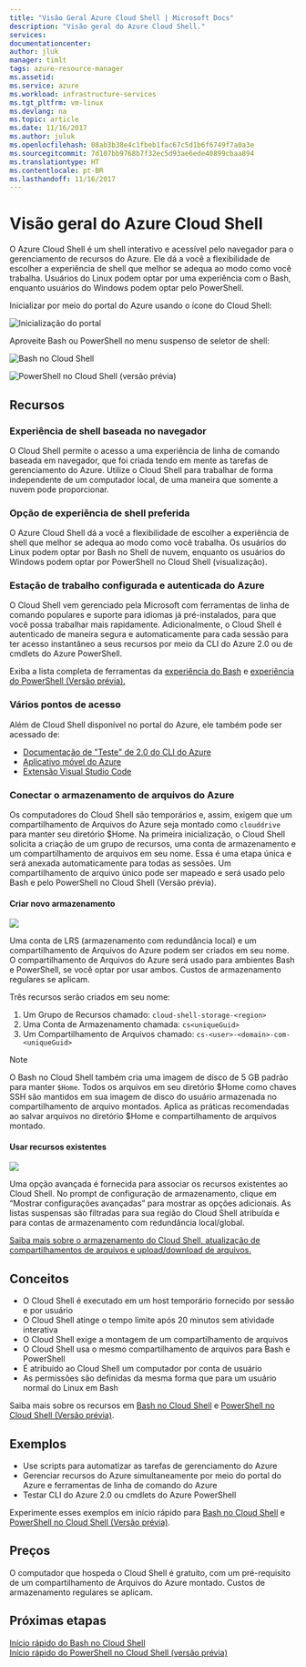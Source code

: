 ```yaml
---
title: "Visão Geral Azure Cloud Shell | Microsoft Docs"
description: "Visão geral do Azure Cloud Shell."
services: 
documentationcenter: 
author: jluk
manager: timlt
tags: azure-resource-manager
ms.assetid: 
ms.service: azure
ms.workload: infrastructure-services
ms.tgt_pltfrm: vm-linux
ms.devlang: na
ms.topic: article
ms.date: 11/16/2017
ms.author: juluk
ms.openlocfilehash: 08ab3b38e4c1fbeb1fac67c5d1b6f6749f7a0a3e
ms.sourcegitcommit: 7d107bb9768b7f32ec5d93ae6ede40899cbaa894
ms.translationtype: HT
ms.contentlocale: pt-BR
ms.lasthandoff: 11/16/2017
---
```

# <a name="overview-of-azure-cloud-shell"></a>Visão geral do Azure Cloud Shell
O Azure Cloud Shell é um shell interativo e acessível pelo navegador para o gerenciamento de recursos do Azure.
Ele dá a você a flexibilidade de escolher a experiência de shell que melhor se adequa ao modo como você trabalha.
Usuários do Linux podem optar por uma experiência com o Bash, enquanto usuários do Windows podem optar pelo PowerShell.

Inicializar por meio do portal do Azure usando o ícone do Cloud Shell:

![Inicialização do portal](media/overview/portal-launch-icon.png)

Aproveite Bash ou PowerShell no menu suspenso de seletor de shell:

![Bash no Cloud Shell](media/overview/overview-bash-pic.png)

![PowerShell no Cloud Shell (versão prévia)](media/overview/overview-ps-pic.png)

## <a name="features"></a>Recursos
### <a name="browser-based-shell-experience"></a>Experiência de shell baseada no navegador
O Cloud Shell permite o acesso a uma experiência de linha de comando baseada em navegador, que foi criada tendo em mente as tarefas de gerenciamento do Azure.
Utilize o Cloud Shell para trabalhar de forma independente de um computador local, de uma maneira que somente a nuvem pode proporcionar.

### <a name="choice-of-preferred-shell-experience"></a>Opção de experiência de shell preferida
O Azure Cloud Shell dá a você a flexibilidade de escolher a experiência de shell que melhor se adequa ao modo como você trabalha.
Os usuários do Linux podem optar por Bash no Shell de nuvem, enquanto os usuários do Windows podem optar por PowerShell no Cloud Shell (visualização).

### <a name="authenticated-and-configured-azure-workstation"></a>Estação de trabalho configurada e autenticada do Azure
O Cloud Shell vem gerenciado pela Microsoft com ferramentas de linha de comando populares e suporte para idiomas já pré-instalados, para que você possa trabalhar mais rapidamente. Adicionalmente, o Cloud Shell é autenticado de maneira segura e automaticamente para cada sessão para ter acesso instantâneo a seus recursos por meio da CLI do Azure 2.0 ou de cmdlets do Azure PowerShell.

Exiba a lista completa de ferramentas da [experiência do Bash](features.md#tools) e [experiência do PowerShell (Versão prévia).](features-powershell.md#tools)

### <a name="multiple-access-points"></a>Vários pontos de acesso
Além de Cloud Shell disponível no portal do Azure, ele também pode ser acessado de:
* [Documentação de "Teste" de 2.0 do CLI do Azure](https://docs.microsoft.com/cli/azure/overview?view=azure-cli-latest)
* [Aplicativo móvel do Azure](https://azure.microsoft.com/features/azure-portal/mobile-app/)
* [Extensão Visual Studio Code](https://marketplace.visualstudio.com/items?itemName=ms-vscode.azure-account)

### <a name="connect-your-azure-files-storage"></a>Conectar o armazenamento de arquivos do Azure
Os computadores do Cloud Shell são temporários e, assim, exigem que um compartilhamento de Arquivos do Azure seja montado como `clouddrive` para manter seu diretório $Home.
Na primeira inicialização, o Cloud Shell solicita a criação de um grupo de recursos, uma conta de armazenamento e um compartilhamento de arquivos em seu nome. Essa é uma etapa única e será anexada automaticamente para todas as sessões. Um compartilhamento de arquivo único pode ser mapeado e será usado pelo Bash e pelo PowerShell no Cloud Shell (Versão prévia).

#### <a name="create-new-storage"></a>Criar novo armazenamento
![](media/overview/basic-storage.png)

Uma conta de LRS (armazenamento com redundância local) e um compartilhamento de Arquivos do Azure podem ser criados em seu nome. O compartilhamento de Arquivos do Azure será usado para ambientes Bash e PowerShell, se você optar por usar ambos. Custos de armazenamento regulares se aplicam.

Três recursos serão criados em seu nome:
1. Um Grupo de Recursos chamado: `cloud-shell-storage-<region>`
2. Uma Conta de Armazenamento chamada: `cs<uniqueGuid>`
3. Um Compartilhamento de Arquivos chamado: `cs-<user>-<domain>-com-<uniqueGuid>`

> [!Note]
> O Bash no Cloud Shell também cria uma imagem de disco de 5 GB padrão para manter `$Home`. Todos os arquivos em seu diretório $Home como chaves SSH são mantidos em sua imagem de disco do usuário armazenada no compartilhamento de arquivo montados. Aplica as práticas recomendadas ao salvar arquivos no diretório $Home e compartilhamento de arquivos montado.

#### <a name="use-existing-resources"></a>Usar recursos existentes
![](media/overview/advanced-storage.png)

Uma opção avançada é fornecida para associar os recursos existentes ao Cloud Shell.
No prompt de configuração de armazenamento, clique em “Mostrar configurações avançadas” para mostrar as opções adicionais.
As listas suspensas são filtradas para sua região do Cloud Shell atribuída e para contas de armazenamento com redundância local/global.

[Saiba mais sobre o armazenamento do Cloud Shell, atualização de compartilhamentos de arquivos e upload/download de arquivos.](persisting-shell-storage.md)

## <a name="concepts"></a>Conceitos
* O Cloud Shell é executado em um host temporário fornecido por sessão e por usuário
* O Cloud Shell atinge o tempo limite após 20 minutos sem atividade interativa
* O Cloud Shell exige a montagem de um compartilhamento de arquivos
* O Cloud Shell usa o mesmo compartilhamento de arquivos para Bash e PowerShell
* É atribuído ao Cloud Shell um computador por conta de usuário
* As permissões são definidas da mesma forma que para um usuário normal do Linux em Bash

Saiba mais sobre os recursos em [Bash no Cloud Shell](features.md) e [PowerShell no Cloud Shell (Versão prévia)](features-powershell.md).

## <a name="examples"></a>Exemplos
* Use scripts para automatizar as tarefas de gerenciamento do Azure
* Gerenciar recursos do Azure simultaneamente por meio do portal do Azure e ferramentas de linha de comando do Azure
* Testar CLI do Azure 2.0 ou cmdlets do Azure PowerShell

Experimente esses exemplos em início rápido para [Bash no Cloud Shell](quickstart.md) e [PowerShell no Cloud Shell (Versão prévia)](quickstart-powershell.md).

## <a name="pricing"></a>Preços
O computador que hospeda o Cloud Shell é gratuito, com um pré-requisito de um compartilhamento de Arquivos do Azure montado. Custos de armazenamento regulares se aplicam.

## <a name="next-steps"></a>Próximas etapas
[Início rápido do Bash no Cloud Shell](quickstart.md) <br>
[Início rápido do PowerShell no Cloud Shell (versão prévia)](quickstart-powershell.md)